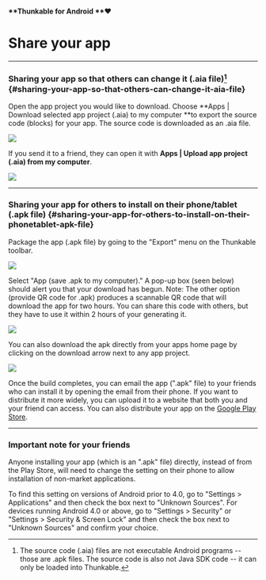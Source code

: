 #### **Thunkable for Android **❤

# Share your app

---

### Sharing your app so that others can change it \(.aia file\)[^1] {#sharing-your-app-so-that-others-can-change-it-aia-file}

Open the app project you would like to download. Choose **Apps \| Download selected app project \(.aia\) to my computer **to export the source code \(blocks\) for your app. The source code is downloaded as an .aia file.

![](https://thunkable.com/explore/img/share/sharing_aias.png)

If you send it to a friend, they can open it with **Apps \| Upload app project \(.aia\) from my computer**.

![](https://thunkable.com/explore/img/share/sharing_aias2.png)

---

### Sharing your app for others to install on their phone/tablet \(.apk file\) {#sharing-your-app-for-others-to-install-on-their-phonetablet-apk-file}

Package the app \(.apk file\) by going to the "Export" menu on the Thunkable toolbar.

![](https://thunkable.com/explore/img/share/Build_Dropdown.png)

Select "App \(save .apk to my computer\)." A pop-up box \(seen below\) should alert you that your download has begun. Note: The other option \(provide QR code for .apk\) produces a scannable QR code that will download the app for two hours. You can share this code with others, but they have to use it within 2 hours of your generating it.

![](https://thunkable.com/explore/img/share/Build_Popup.png)

You can also download the apk directly from your apps home page by clicking on the download arrow next to any app project.

![](https://thunkable.com/explore/img/share/download_apk.png)

Once the build completes, you can email the app \(".apk" file\) to your friends who can install it by opening the email from their phone. If you want to distribute it more widely, you can upload it to a website that both you and your friend can access. You can also distribute your app on the [Google Play Store](https://thunkable.com/explore/ai2/google-play.html).

---

### Important note for your friends

Anyone installing your app \(which is an ".apk" file\) directly, instead of from the Play Store, will need to change the setting on their phone to allow installation of non-market applications.

To find this setting on versions of Android prior to 4.0, go to "Settings &gt; Applications" and then check the box next to "Unknown Sources". For devices running Android 4.0 or above, go to "Settings &gt; Security" or "Settings &gt; Security & Screen Lock" and then check the box next to "Unknown Sources" and confirm your choice.

[^1]: The source code \(.aia\) files are not executable Android programs -- those are .apk files. The source code is also not Java SDK code -- it can only be loaded into Thunkable.

